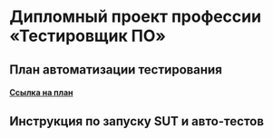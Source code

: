 # Дипломный проект профессии «Тестировщик ПО»

## План автоматизации тестирования

#### [Ссылка на план](../main/docs/Plan.md)

## Инструкция по запуску SUT и авто-тестов
